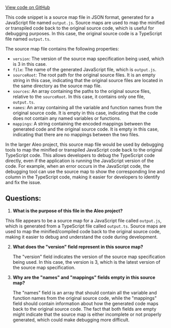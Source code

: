 [View code on GitHub](https://github.com/AleoHQ/aleo/sdk/src/models/output.js.map)

This code snippet is a source map file in JSON format, generated for a JavaScript file named `output.js`. Source maps are used to map the minified or transpiled code back to the original source code, which is useful for debugging purposes. In this case, the original source code is a TypeScript file named `output.ts`.

The source map file contains the following properties:

- `version`: The version of the source map specification being used, which is 3 in this case.
- `file`: The name of the generated JavaScript file, which is `output.js`.
- `sourceRoot`: The root path for the original source files. It is an empty string in this case, indicating that the original source files are located in the same directory as the source map file.
- `sources`: An array containing the paths to the original source files, relative to the `sourceRoot`. In this case, it contains only one file, `output.ts`.
- `names`: An array containing all the variable and function names from the original source code. It is empty in this case, indicating that the code does not contain any named variables or functions.
- `mappings`: A string containing the encoded mappings between the generated code and the original source code. It is empty in this case, indicating that there are no mappings between the two files.

In the larger Aleo project, this source map file would be used by debugging tools to map the minified or transpiled JavaScript code back to the original TypeScript code. This allows developers to debug the TypeScript code directly, even if the application is running the JavaScript version of the code. For example, when an error occurs in the JavaScript code, the debugging tool can use the source map to show the corresponding line and column in the TypeScript code, making it easier for developers to identify and fix the issue.
## Questions: 
 1. **What is the purpose of this file in the Aleo project?**

   This file appears to be a source map for a JavaScript file called `output.js`, which is generated from a TypeScript file called `output.ts`. Source maps are used to map the minified/compiled code back to the original source code, making it easier to debug and understand the code during development.

2. **What does the "version" field represent in this source map?**

   The "version" field indicates the version of the source map specification being used. In this case, the version is 3, which is the latest version of the source map specification.

3. **Why are the "names" and "mappings" fields empty in this source map?**

   The "names" field is an array that should contain all the variable and function names from the original source code, while the "mappings" field should contain information about how the generated code maps back to the original source code. The fact that both fields are empty might indicate that the source map is either incomplete or not properly generated, which could make debugging more difficult.